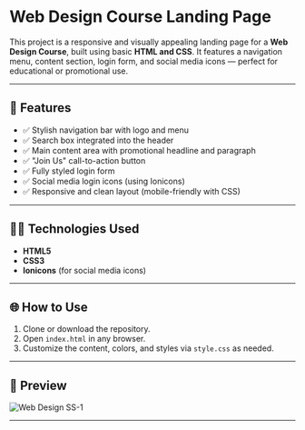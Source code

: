 # Web Design Course Landing Page

This project is a responsive and visually appealing landing page for a **Web Design Course**, built using basic **HTML and CSS**. It features a navigation menu, content section, login form, and social media icons — perfect for educational or promotional use.

---

## 🚀 Features

- ✅ Stylish navigation bar with logo and menu
- ✅ Search box integrated into the header
- ✅ Main content area with promotional headline and paragraph
- ✅ "Join Us" call-to-action button
- ✅ Fully styled login form
- ✅ Social media login icons (using Ionicons)
- ✅ Responsive and clean layout (mobile-friendly with CSS)

---

## 🧑‍💻 Technologies Used

- **HTML5**
- **CSS3**
- **Ionicons** (for social media icons)

---

## 🌐 How to Use

1. Clone or download the repository.
2. Open `index.html` in any browser.
3. Customize the content, colors, and styles via `style.css` as needed.

---

## 📸 Preview

![Web Design SS-1](https://github.com/user-attachments/assets/e4455086-16b8-49d2-8670-bb585bf8e5aa)

---


